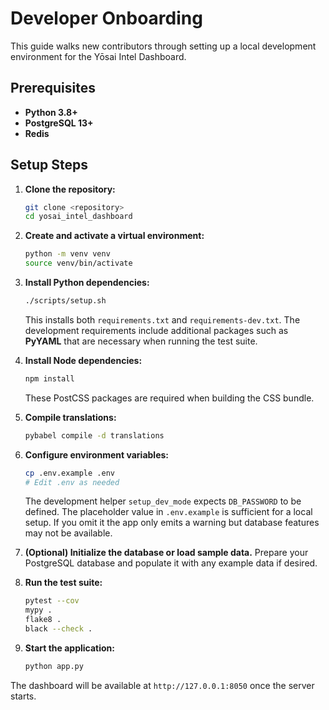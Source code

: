 # Developer Onboarding

This guide walks new contributors through setting up a local development environment for the Yōsai Intel Dashboard.

## Prerequisites

- **Python 3.8+**
- **PostgreSQL 13+**
- **Redis**

## Setup Steps

1. **Clone the repository:**
   ```bash
   git clone <repository>
   cd yosai_intel_dashboard
   ```

2. **Create and activate a virtual environment:**
   ```bash
   python -m venv venv
   source venv/bin/activate
   ```

3. **Install Python dependencies:**
   ```bash
   ./scripts/setup.sh
   ```
   This installs both `requirements.txt` and `requirements-dev.txt`. The
   development requirements include additional packages such as **PyYAML** that
   are necessary when running the test suite.

4. **Install Node dependencies:**
   ```bash
   npm install
   ```
   These PostCSS packages are required when building the CSS bundle.
5. **Compile translations:**
   ```bash
   pybabel compile -d translations
   ```

6. **Configure environment variables:**
   ```bash
   cp .env.example .env
   # Edit .env as needed
   ```
   The development helper `setup_dev_mode` expects `DB_PASSWORD` to be
   defined. The placeholder value in `.env.example` is sufficient for a
   local setup. If you omit it the app only emits a warning but database
   features may not be available.

7. **(Optional) Initialize the database or load sample data.**
   Prepare your PostgreSQL database and populate it with any example data if desired.

8. **Run the test suite:**
   ```bash
   pytest --cov
   mypy .
   flake8 .
   black --check .
   ```
   
9. **Start the application:**
   ```bash
   python app.py
   ```

The dashboard will be available at `http://127.0.0.1:8050` once the server starts.
